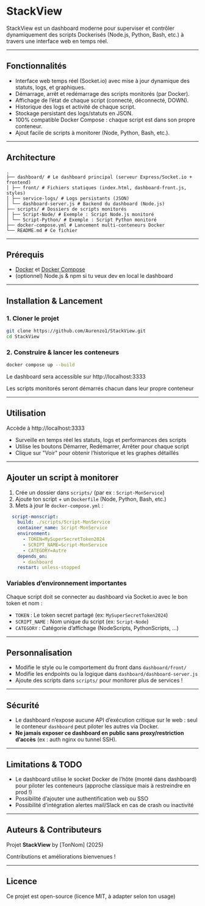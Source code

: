 
# StackView

StackView est un dashboard moderne pour superviser et contrôler dynamiquement des scripts Dockerisés (Node.js, Python, Bash, etc.) à travers une interface web en temps réel.

---

## Fonctionnalités

- Interface web temps réel (Socket.io) avec mise à jour dynamique des statuts, logs, et graphiques.
- Démarrage, arrêt et redémarrage des scripts monitorés (par Docker).
- Affichage de l’état de chaque script (connecté, déconnecté, DOWN).
- Historique des logs et activité de chaque script.
- Stockage persistant des logs/statuts en JSON.
- 100% compatible Docker Compose : chaque script est dans son propre conteneur.
- Ajout facile de scripts à monitorer (Node, Python, Bash, etc.).

---

## Architecture

```
.
├── dashboard/ # Le dashboard principal (serveur Express/Socket.io + frontend)
│ ├── front/ # Fichiers statiques (index.html, dashboard-front.js, styles)
│ ├── service-logs/ # Logs persistants (JSON)
│ └── dashboard-server.js # Backend du dashboard (Node.js)
├── scripts/ # Dossiers de scripts monitorés
│ ├── Script-Node/ # Exemple : Script Node.js monitoré
│ └── Script-Python/ # Exemple : Script Python monitoré
├── docker-compose.yml # Lancement multi-conteneurs Docker
└── README.md # Ce fichier
```

---

## Prérequis

- [Docker](https://docs.docker.com/get-docker/) et [Docker Compose](https://docs.docker.com/compose/install/)
- (optionnel) Node.js & npm si tu veux dev en local le dashboard

---

## Installation & Lancement

### 1. Cloner le projet

```bash
git clone https://github.com/Aurenzo1/StackView.git
cd StackView
```

### 2. Construire & lancer les conteneurs

```bash
docker compose up --build
```

Le dashboard sera accessible sur http://localhost:3333

Les scripts monitorés seront démarrés chacun dans leur propre conteneur

---

## Utilisation

Accède à http://localhost:3333

- Surveille en temps réel les statuts, logs et performances des scripts
- Utilise les boutons Démarrer, Redémarrer, Arrêter pour chaque script
- Clique sur "Voir" pour obtenir l’historique et les graphes détaillés

---

## Ajouter un script à monitorer

1. Crée un dossier dans `scripts/` (par ex : `Script-MonService`)
2. Ajoute ton script + un `Dockerfile` (Node, Python, Bash, etc.)
3. Mets à jour le `docker-compose.yml` :

```yaml
  script-monscript:
    build: ./scripts/Script-MonService
    container_name: Script-MonService
    environment:
      - TOKEN=MySuperSecretToken2024
      - SCRIPT_NAME=Script-MonService
      - CATEGORY=Autre
    depends_on:
      - dashboard
    restart: unless-stopped
```

### Variables d’environnement importantes

Chaque script doit se connecter au dashboard via Socket.io avec le bon token et nom :

- `TOKEN` : Le token secret partagé (ex: `MySuperSecretToken2024`)
- `SCRIPT_NAME` : Nom unique du script (ex: `Script-Node`)
- `CATEGORY` : Catégorie d’affichage (NodeScripts, PythonScripts, ...)

---

## Personnalisation

- Modifie le style ou le comportement du front dans `dashboard/front/`
- Modifie les endpoints ou la logique dans `dashboard/dashboard-server.js`
- Ajoute des scripts dans `scripts/` pour monitorer plus de services !

---

## Sécurité

- Le dashboard n’expose aucune API d’exécution critique sur le web : seul le conteneur `dashboard` peut piloter les autres via Docker.
- **Ne jamais exposer ce dashboard en public sans proxy/restriction d’accès** (ex : auth nginx ou tunnel SSH).

---

## Limitations & TODO

- Le dashboard utilise le socket Docker de l’hôte (monté dans dashboard) pour piloter les conteneurs (approche classique mais à restreindre en prod !)
- Possibilité d’ajouter une authentification web ou SSO
- Possibilité d’intégration alertes mail/Slack en cas de crash ou inactivité

---

## Auteurs & Contributeurs

Projet **StackView** by [TonNom] (2025)

Contributions et améliorations bienvenues !

---

## Licence

Ce projet est open-source (licence MIT, à adapter selon ton usage)
